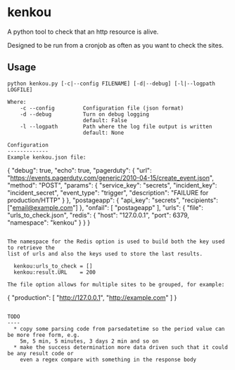 kenkou
======

A python tool to check that an http resource is alive.

Designed to be run from a cronjob as often as you want to check the sites.

Usage
-----

```
python kenkou.py [-c|--config FILENAME] [-d|--debug] [-l|--logpath LOGFILE]

Where:
    -c --config         Configuration file (json format)
    -d --debug          Turn on debug logging
                        default: False
    -l --logpath        Path where the log file output is written
                        default: None

Configuration
-------------
Example kenkou.json file:

```
{ "debug": true,
  "echo": true,
  "pagerduty": {
    "url": "https://events.pagerduty.com/generic/2010-04-15/create_event.json",
    "method": "POST",
    "params": { "service_key": "secrets",
                "incident_key": "incident_secret",
                "event_type": "trigger",
                "description": "FAILURE for production/HTTP"
    }
  },
  "postageapp": {
    "api_key": "secrets",
    "recipients": ["email@example.com"]
  },
  "onfail": [ "postageapp" ],
  "urls": {
    "file": "urls_to_check.json",
    "redis": { "host": "127.0.0.1",
               "port": 6379,
               "namespace": "kenkou"
    }
  }
}
```

The namespace for the Redis option is used to build both the key used to retrieve the
list of urls and also the keys used to store the last results.

  kenkou:urls_to_check = []
  kenkou:result.URL    = 200

The file option allows for multiple sites to be grouped, for example:

```
{
  "production": [
    "http://127.0.0.1",
    "http://example.com"
  ]
}
```

TODO
----
  * copy some parsing code from parsedatetime so the period value can be more free form, e.g.
    5m, 5 min, 5 minutes, 3 days 2 min and so on
  * make the success determination more data driven such that it could be any result code or
    even a regex compare with something in the response body